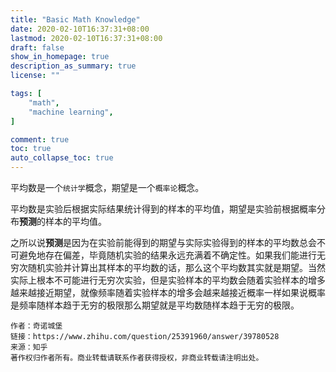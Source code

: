 ```yaml
---
title: "Basic Math Knowledge"
date: 2020-02-10T16:37:31+08:00
lastmod: 2020-02-10T16:37:31+08:00
draft: false
show_in_homepage: true
description_as_summary: true
license: ""

tags: [
    "math",
    "machine learning",
]

comment: true
toc: true
auto_collapse_toc: true
---
```


平均数是一个`统计学`概念，期望是一个`概率论`概念。

平均数是实验后根据实际结果统计得到的样本的平均值，期望是实验前根据概率分布**预测**的样本的平均值。

之所以说**预测**是因为在实验前能得到的期望与实际实验得到的样本的平均数总会不可避免地存在偏差，毕竟随机实验的结果永远充满着不确定性。如果我们能进行无穷次随机实验并计算出其样本的平均数的话，那么这个平均数其实就是期望。当然实际上根本不可能进行无穷次实验，但是实验样本的平均数会随着实验样本的增多越来越接近期望，就像频率随着实验样本的增多会越来越接近概率一样如果说概率是频率随样本趋于无穷的极限那么期望就是平均数随样本趋于无穷的极限。

    作者：奇诺城堡
    链接：https://www.zhihu.com/question/25391960/answer/39780528
    来源：知乎
    著作权归作者所有。商业转载请联系作者获得授权，非商业转载请注明出处。

